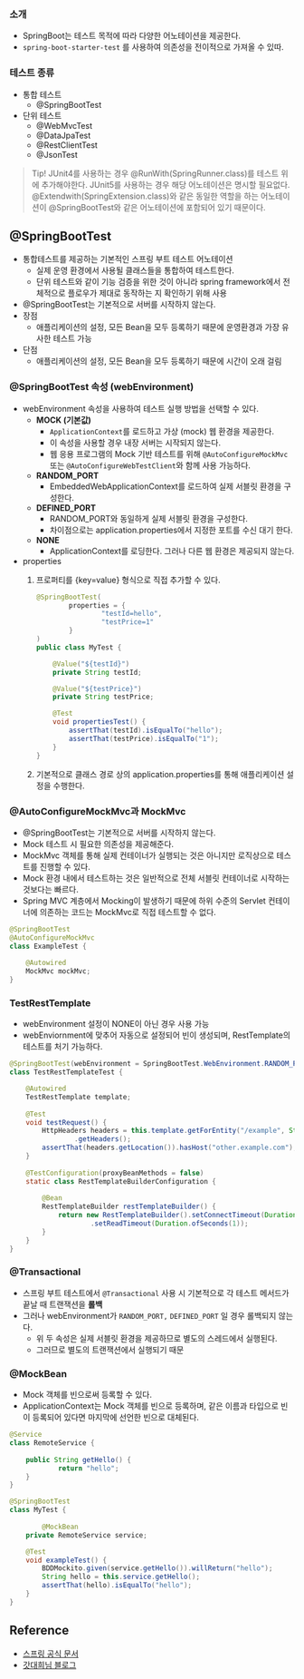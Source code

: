 ### 소개

- SpringBoot는 테스트 목적에 따라 다양한 어노테이션을 제공한다.
- `spring-boot-starter-test` 를 사용하여 의존성을 전이적으로 가져올 수 있따.

### 테스트 종류

- 통합 테스트
    - @SpringBootTest
- 단위 테스트
    - @WebMvcTest
    - @DataJpaTest
    - @RestClientTest
    - @JsonTest

> Tip!
JUnit4를 사용하는 경우 @RunWith(SpringRunner.class)를 테스트 위에 추가해야한다. 
JUnit5를 사용하는 경우 해당 어노테이션은 명시할 필요없다. @Extendwith(SpringExtension.class)와 같은 동일한 역할을 하는 어노테이션이 @SpringBootTest와 같은 어노테이션에 포함되어 있기 때문이다.
> 

## @SpringBootTest

- 통합테스트를 제공하는 기본적인 스프링 부트 테스트 어노테이션
    - 실제 운영 환경에서 사용될 클래스들을 통합하여 테스트한다.
    - 단위 테스트와 같이 기능 검증을 위한 것이 아니라 spring framework에서 전체적으로 플로우가 제대로 동작하는 지 확인하기 위해 사용
- @SpringBootTest는 기본적으로 서버를 시작하지 않는다.
- 장점
    - 애플리케이션의 설정, 모든 Bean을 모두 등록하기 때문에 운영환경과 가장 유사한 테스트 가능
- 단점
    - 애플리케이션의 설정, 모든 Bean을 모두 등록하기 때문에 시간이 오래 걸림

### @SpringBootTest 속성 (webEnvironment)

- webEnvironment 속성을 사용하여 테스트 실행 방법을 선택할 수 있다.
    - **MOCK (기본값)**
        - `ApplicationContext`를 로드하고 가상 (mock) 웹 환경을 제공한다.
        - 이 속성을 사용할 경우 내장 서버는 시작되지 않는다.
        - 웹 응용 프로그램의 Mock 기반 테스트를 위해 `@AutoConfigureMockMvc` 또는 `@AutoConfigureWebTestClient`와 함께 사용 가능하다.
    - **RANDOM_PORT**
        - EmbeddedWebApplicationContext를 로드하여 실제 서블릿 환경을 구성한다.
    - **DEFINED_PORT**
        - RANDOM_PORT와 동일하게 실제 서블릿 환경을 구성한다.
        - 차이점으로는 application.properties에서 지정한 포트를 수신 대기 한다.
    - **NONE**
        - ApplicationContext를 로딩한다. 그러나 다른 웹 환경은 제공되지 않는다.
- properties
    1. 프로퍼티를 {key=value} 형식으로 직접 추가할 수 있다.
        
        ```java
        @SpringBootTest(
                properties = {
                        "testId=hello",
                        "testPrice=1"
                }
        )
        public class MyTest {
        
            @Value("${testId}")
            private String testId;
        
            @Value("${testPrice}")
            private String testPrice;
        
            @Test
            void propertiesTest() {
                assertThat(testId).isEqualTo("hello");
                assertThat(testPrice).isEqualTo("1");
            }
        }
        ```
        
    2. 기본적으로 클래스 경로 상의 application.properties를 통해 애플리케이션 설정을 수행한다.

### @AutoConfigureMockMvc과 MockMvc

- @SpringBootTest는 기본적으로 서버를 시작하지 않는다.
- Mock 테스트 시 필요한 의존성을 제공해준다.
- MockMvc 객체를 통해 실제 컨테이너가 실행되는 것은 아니지만 로직상으로 테스트를 진행할 수 있다.
- Mock 환경 내에서 테스트하는 것은 일반적으로 전체 서블릿 컨테이너로 시작하는것보다는 빠르다.
- Spring MVC 계층에서 Mocking이 발생하기 때문에 하위 수준의 Servlet 컨테이너에 의존하는 코드는 MockMvc로 직접 테스트할 수 없다.

```java
@SpringBootTest
@AutoConfigureMockMvc
class ExampleTest {
    
    @Autowired
    MockMvc mockMvc;
}
```

### TestRestTemplate

- webEnvironment 설정이 NONE이 아닌 경우 사용 가능
- webEnviornment에 맞추어 자동으로 설정되어 빈이 생성되며, RestTemplate의 테스트를 처기 가능하다.

```java
@SpringBootTest(webEnvironment = SpringBootTest.WebEnvironment.RANDOM_PORT)
class TestRestTemplateTest {

    @Autowired
    TestRestTemplate template;
    
    @Test
    void testRequest() {
        HttpHeaders headers = this.template.getForEntity("/example", String.class)
                .getHeaders();
        assertThat(headers.getLocation()).hasHost("other.example.com");
    }
    
    @TestConfiguration(proxyBeanMethods = false)
    static class RestTemplateBuilderConfiguration {
        
        @Bean
        RestTemplateBuilder restTemplateBuilder() {
            return new RestTemplateBuilder().setConnectTimeout(Duration.ofSeconds(1))
                    .setReadTimeout(Duration.ofSeconds(1));
        }
    }
}
```

### @Transactional

- 스프링 부트 테스트에서 `@Transactional` 사용 시 기본적으로 각 테스트 메서드가 끝날 때 트랜잭션을 **롤백**
- 그러나 webEnvironment가 `RANDOM_PORT,` `DEFINED_PORT` 일 경우 롤백되지 않는다.
    - 위 두 속성은 실제 서블릿 환경을 제공하므로 별도의 스레드에서 실행된다.
    - 그러므로 별도의 트랜잭션에서 실행되기 때문

### @MockBean

- Mock 객체를 빈으로써 등록할 수 있다.
- ApplicationContext는 Mock 객체를 빈으로 등록하며, 같은 이름과 타입으로 빈이 등록되어 있다면 마지막에 선언한 빈으로 대체된다.

```java
@Service
class RemoteService {
	
	public String getHello() {
			return "hello";
	}
}
```

```java
@SpringBootTest
class MyTest {
		
		@MockBean
    private RemoteService service;

    @Test
    void exampleTest() {
        BDDMockito.given(service.getHello()).willReturn("hello");
        String hello = this.service.getHello();
        assertThat(hello).isEqualTo("hello");
    }
}
```

## Reference

- [스프링 공식 문서](https://docs.spring.io/spring-boot/docs/current/reference/html/features.html#features.testing.spring-boot-applications.mocking-beans)
- [갓대희님 블로그](https://goddaehee.tistory.com/211)